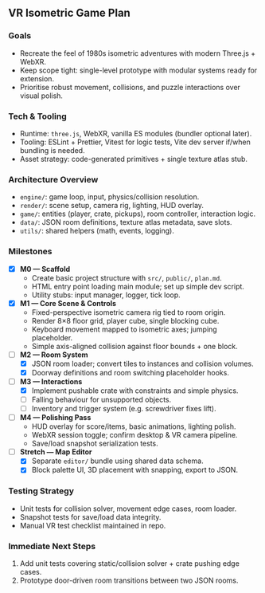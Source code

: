 ## VR Isometric Game Plan

### Goals
- Recreate the feel of 1980s isometric adventures with modern Three.js + WebXR.
- Keep scope tight: single-level prototype with modular systems ready for extension.
- Prioritise robust movement, collisions, and puzzle interactions over visual polish.

### Tech & Tooling
- Runtime: `three.js`, WebXR, vanilla ES modules (bundler optional later).
- Tooling: ESLint + Prettier, Vitest for logic tests, Vite dev server if/when bundling is needed.
- Asset strategy: code-generated primitives + single texture atlas stub.

### Architecture Overview
- `engine/`: game loop, input, physics/collision resolution.
- `render/`: scene setup, camera rig, lighting, HUD overlay.
- `game/`: entities (player, crate, pickups), room controller, interaction logic.
- `data/`: JSON room definitions, texture atlas metadata, save slots.
- `utils/`: shared helpers (math, events, logging).

### Milestones
- [x] **M0 — Scaffold**
  - Create basic project structure with `src/`, `public/`, `plan.md`.
  - HTML entry point loading main module; set up simple dev script.
  - Utility stubs: input manager, logger, tick loop.
- [x] **M1 — Core Scene & Controls**
  - Fixed-perspective isometric camera rig tied to room origin.
  - Render 8×8 floor grid, player cube, single blocking cube.
  - Keyboard movement mapped to isometric axes; jumping placeholder.
  - Simple axis-aligned collision against floor bounds + one block.
- [ ] **M2 — Room System**
  - [x] JSON room loader; convert tiles to instances and collision volumes.
  - [x] Doorway definitions and room switching placeholder hooks.
- [ ] **M3 — Interactions**
  - [x] Implement pushable crate with constraints and simple physics.
  - [ ] Falling behaviour for unsupported objects.
  - [ ] Inventory and trigger system (e.g. screwdriver fixes lift).
- [ ] **M4 — Polishing Pass**
  - HUD overlay for score/items, basic animations, lighting polish.
  - WebXR session toggle; confirm desktop & VR camera pipeline.
  - Save/load snapshot serialization tests.
- [ ] **Stretch — Map Editor**
  - [x] Separate `editor/` bundle using shared data schema.
  - [x] Block palette UI, 3D placement with snapping, export to JSON.

### Testing Strategy
- Unit tests for collision solver, movement edge cases, room loader.
- Snapshot tests for save/load data integrity.
- Manual VR test checklist maintained in repo.

### Immediate Next Steps
1. Add unit tests covering static/collision solver + crate pushing edge cases.
2. Prototype door-driven room transitions between two JSON rooms.
